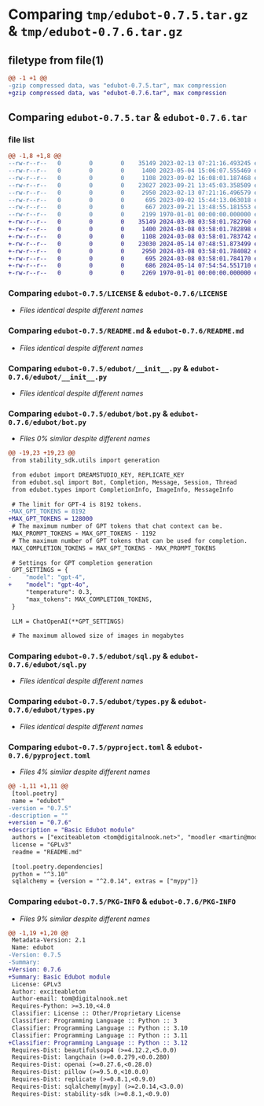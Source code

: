 # Comparing `tmp/edubot-0.7.5.tar.gz` & `tmp/edubot-0.7.6.tar.gz`

## filetype from file(1)

```diff
@@ -1 +1 @@
-gzip compressed data, was "edubot-0.7.5.tar", max compression
+gzip compressed data, was "edubot-0.7.6.tar", max compression
```

## Comparing `edubot-0.7.5.tar` & `edubot-0.7.6.tar`

### file list

```diff
@@ -1,8 +1,8 @@
--rw-r--r--   0        0        0    35149 2023-02-13 07:21:16.493245 edubot-0.7.5/LICENSE
--rw-r--r--   0        0        0     1400 2023-05-04 15:06:07.555469 edubot-0.7.5/README.md
--rw-r--r--   0        0        0     1108 2023-09-02 16:08:01.187468 edubot-0.7.5/edubot/__init__.py
--rw-r--r--   0        0        0    23027 2023-09-21 13:45:03.358509 edubot-0.7.5/edubot/bot.py
--rw-r--r--   0        0        0     2950 2023-02-13 07:21:16.496579 edubot-0.7.5/edubot/sql.py
--rw-r--r--   0        0        0      695 2023-09-02 15:44:13.063018 edubot-0.7.5/edubot/types.py
--rw-r--r--   0        0        0      667 2023-09-21 13:48:55.181553 edubot-0.7.5/pyproject.toml
--rw-r--r--   0        0        0     2199 1970-01-01 00:00:00.000000 edubot-0.7.5/PKG-INFO
+-rw-r--r--   0        0        0    35149 2024-03-08 03:58:01.782760 edubot-0.7.6/LICENSE
+-rw-r--r--   0        0        0     1400 2024-03-08 03:58:01.782898 edubot-0.7.6/README.md
+-rw-r--r--   0        0        0     1108 2024-03-08 03:58:01.783742 edubot-0.7.6/edubot/__init__.py
+-rw-r--r--   0        0        0    23030 2024-05-14 07:48:51.873499 edubot-0.7.6/edubot/bot.py
+-rw-r--r--   0        0        0     2950 2024-03-08 03:58:01.784082 edubot-0.7.6/edubot/sql.py
+-rw-r--r--   0        0        0      695 2024-03-08 03:58:01.784170 edubot-0.7.6/edubot/types.py
+-rw-r--r--   0        0        0      686 2024-05-14 07:54:54.551710 edubot-0.7.6/pyproject.toml
+-rw-r--r--   0        0        0     2269 1970-01-01 00:00:00.000000 edubot-0.7.6/PKG-INFO
```

### Comparing `edubot-0.7.5/LICENSE` & `edubot-0.7.6/LICENSE`

 * *Files identical despite different names*

### Comparing `edubot-0.7.5/README.md` & `edubot-0.7.6/README.md`

 * *Files identical despite different names*

### Comparing `edubot-0.7.5/edubot/__init__.py` & `edubot-0.7.6/edubot/__init__.py`

 * *Files identical despite different names*

### Comparing `edubot-0.7.5/edubot/bot.py` & `edubot-0.7.6/edubot/bot.py`

 * *Files 0% similar despite different names*

```diff
@@ -19,23 +19,23 @@
 from stability_sdk.utils import generation
 
 from edubot import DREAMSTUDIO_KEY, REPLICATE_KEY
 from edubot.sql import Bot, Completion, Message, Session, Thread
 from edubot.types import CompletionInfo, ImageInfo, MessageInfo
 
 # The limit for GPT-4 is 8192 tokens.
-MAX_GPT_TOKENS = 8192
+MAX_GPT_TOKENS = 128000
 # The maximum number of GPT tokens that chat context can be.
 MAX_PROMPT_TOKENS = MAX_GPT_TOKENS - 1192
 # The maximum number of GPT tokens that can be used for completion.
 MAX_COMPLETION_TOKENS = MAX_GPT_TOKENS - MAX_PROMPT_TOKENS
 
 # Settings for GPT completion generation
 GPT_SETTINGS = {
-    "model": "gpt-4",
+    "model": "gpt-4o",
     "temperature": 0.3,
     "max_tokens": MAX_COMPLETION_TOKENS,
 }
 
 LLM = ChatOpenAI(**GPT_SETTINGS)
 
 # The maximum allowed size of images in megabytes
```

### Comparing `edubot-0.7.5/edubot/sql.py` & `edubot-0.7.6/edubot/sql.py`

 * *Files identical despite different names*

### Comparing `edubot-0.7.5/edubot/types.py` & `edubot-0.7.6/edubot/types.py`

 * *Files identical despite different names*

### Comparing `edubot-0.7.5/pyproject.toml` & `edubot-0.7.6/pyproject.toml`

 * *Files 4% similar despite different names*

```diff
@@ -1,11 +1,11 @@
 [tool.poetry]
 name = "edubot"
-version = "0.7.5"
-description = ""
+version = "0.7.6"
+description = "Basic Edubot module"
 authors = ["exciteabletom <tom@digitalnook.net>", "moodler <martin@moodle.com>"]
 license = "GPLv3"
 readme = "README.md"
 
 [tool.poetry.dependencies]
 python = "^3.10"
 sqlalchemy = {version = "^2.0.14", extras = ["mypy"]}
```

### Comparing `edubot-0.7.5/PKG-INFO` & `edubot-0.7.6/PKG-INFO`

 * *Files 9% similar despite different names*

```diff
@@ -1,19 +1,20 @@
 Metadata-Version: 2.1
 Name: edubot
-Version: 0.7.5
-Summary: 
+Version: 0.7.6
+Summary: Basic Edubot module
 License: GPLv3
 Author: exciteabletom
 Author-email: tom@digitalnook.net
 Requires-Python: >=3.10,<4.0
 Classifier: License :: Other/Proprietary License
 Classifier: Programming Language :: Python :: 3
 Classifier: Programming Language :: Python :: 3.10
 Classifier: Programming Language :: Python :: 3.11
+Classifier: Programming Language :: Python :: 3.12
 Requires-Dist: beautifulsoup4 (>=4.12.2,<5.0.0)
 Requires-Dist: langchain (>=0.0.279,<0.0.280)
 Requires-Dist: openai (>=0.27.6,<0.28.0)
 Requires-Dist: pillow (>=9.5.0,<10.0.0)
 Requires-Dist: replicate (>=0.8.1,<0.9.0)
 Requires-Dist: sqlalchemy[mypy] (>=2.0.14,<3.0.0)
 Requires-Dist: stability-sdk (>=0.8.1,<0.9.0)
```

